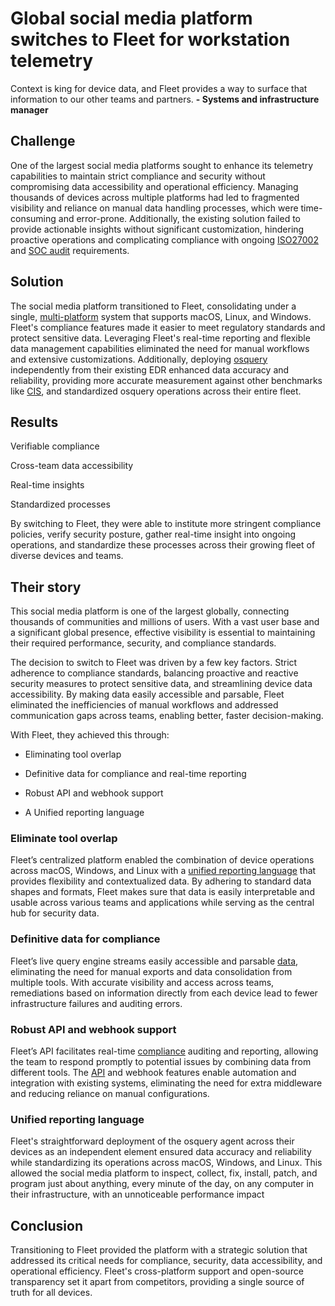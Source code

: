 # Global social media platform switches to Fleet for workstation telemetry

<div purpose="attribution-quote">

Context is king for device data, and Fleet provides a way to surface that information to our other teams and partners.
**- Systems and infrastructure manager**
</div>

##  Challenge

One of the largest social media platforms sought to enhance its telemetry capabilities to maintain strict compliance and security without compromising data accessibility and operational efficiency. Managing thousands of devices across multiple platforms had led to fragmented visibility and reliance on manual data handling processes, which were time-consuming and error-prone. Additionally, the existing solution failed to provide actionable insights without significant customization, hindering proactive operations and complicating compliance with ongoing [ISO27002](https://www.iso.org/standard/75652.html) and [SOC audit](https://en.wikipedia.org/wiki/System_and_Organization_Controls) requirements.

## Solution

The social media platform transitioned to Fleet, consolidating under a single, [multi-platform](https://fleetdm.com/orchestration) system that supports macOS, Linux, and Windows. Fleet's compliance features made it easier to meet regulatory standards and protect sensitive data. Leveraging Fleet's real-time reporting and flexible data management capabilities eliminated the need for manual workflows and extensive customizations. Additionally, deploying [osquery](https://osquery.io/) independently from their existing EDR enhanced data accuracy and reliability, providing more accurate measurement against other benchmarks like [CIS](https://www.cisecurity.org/cis-benchmarks), and standardized osquery operations across their entire fleet.

## Results

<div purpose="checklist">

Verifiable compliance

Cross-team data accessibility

Real-time insights

Standardized processes
</div>

By switching to Fleet, they were able to institute more stringent compliance policies, verify security posture, gather real-time insight into ongoing operations, and standardize these processes across their growing fleet of diverse devices and teams.


## Their story

This social media platform is one of the largest globally, connecting thousands of communities and millions of users. With a vast user base and a significant global presence, effective visibility is essential to maintaining their required performance, security, and compliance standards.

The decision to switch to Fleet was driven by a few key factors. Strict adherence to compliance standards, balancing proactive and reactive security measures to protect sensitive data, and streamlining device data accessibility. By making data easily accessible and parsable, Fleet eliminated the inefficiencies of manual workflows and addressed communication gaps across teams, enabling better, faster decision-making.


With Fleet, they achieved this through:

- Eliminating tool overlap

- Definitive data for compliance and real-time reporting

- Robust API and webhook support

- A Unified reporting language

### Eliminate tool overlap

Fleet’s centralized platform enabled the combination of device operations across macOS, Windows, and Linux with a [unified reporting language](https://fleetdm.com/docs/deploy/reference-architectures#mysql) that provides flexibility and contextualized data. By adhering to standard data shapes and formats, Fleet makes sure that data is easily interpretable and usable across various teams and applications while serving as the central hub for security data.

### Definitive data for compliance

Fleet’s live query engine streams easily accessible and parsable [data](https://fleetdm.com/tables/account_policy_data), eliminating the need for manual exports and data consolidation from multiple tools. With accurate visibility and access across teams, remediations based on information directly from each device lead to fewer infrastructure failures and auditing errors.

### Robust API and webhook support

Fleet’s API facilitates real-time [compliance](https://fleetdm.com/queries) auditing and reporting, allowing the team to respond promptly to potential issues by combining data from different tools. The [API](https://fleetdm.com/docs/rest-api/rest-api) and webhook features enable automation and integration with existing systems, eliminating the need for extra middleware and reducing reliance on manual configurations.

### Unified reporting language

Fleet's straightforward deployment of the osquery agent across their devices as an independent element ensured data accuracy and reliability while standardizing its operations across macOS, Windows, and Linux. This allowed the social media platform to inspect, collect, fix, install, patch, and program just about anything, every minute of the day, on any computer in their infrastructure, with an unnoticeable performance impact


## Conclusion

Transitioning to Fleet provided the platform with a strategic solution that addressed its critical needs for compliance, security, data accessibility, and operational efficiency. Fleet's cross-platform support and open-source transparency set it apart from competitors, providing a single source of truth for all devices.

<call-to-action></call-to-action>

<meta name="category" value="announcements">
<meta name="authorGitHubUsername" value="Drew-P-drawers">
<meta name="authorFullName" value="Andrew Baker">
<meta name="publishedOn" value="2024-12-13">
<meta name="articleTitle" value="Global social media platform migrates to Fleet">
<meta name="description" value="Global social media platform migrates to Fleet">
